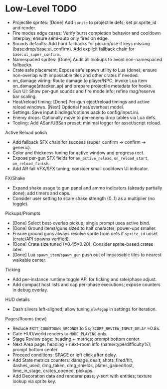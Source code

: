 Low-Level TODO
==============

- Projectile sprites: [Done] Add `sprite` to projectile defs; set pr.sprite_id and render.
- Fire modes edge cases: Verify burst completion behavior and cooldown interplay; ensure semi-auto only fires on edge.
- Sounds defaults: Add hard fallbacks for pickup/use if keys missing (base:drop/base:ui_confirm). Add explicit fallback chain for `base:ui_super_confirm`.
- Namespaced sprites: [Done] Audit all lookups to avoid non-namespaced fallbacks.
- Crate safe placement: Expose safe spawn utility to Lua (done); ensure non-overlap with impassable tiles and other crates if needed.
- on_damage wiring: Route damage to player/NPC; invoke Lua item on_damage(attacker_ap) and prepare projectile metadata for hooks.
- Gun UI: Show per-gun sounds and fire mode info; refine mag/reserve bar scaling.
- Heat/reload timing: [Done] Per-gun eject/reload timings and active reload windows. [Next] Optional heat/overheat model.
- Settings: Save input bindings/options back to config/input.ini.
- Enemy drops: Optionally move to per-enemy drop tables via Lua defs.
- Tooling: Add ASan/UBSan preset; minimal logger for asset/script reload.

Active Reload polish
- Add fallback SFX chain for success (super_confirm -> confirm -> generic).
- Color and thickness tuning for active window and progress rect.
- Expose per-gun SFX fields for `on_active_reload`, `on_reload_start`, `on_reload_finish`.
- Add AR fail VFX/SFX tuning; consider small cooldown UI indicator.

FX/Shake
- Expand shake usage to gun panel and ammo indicators (already partially done); add timers and caps.
- Consider user setting to scale shake strength (0..1) as a multiplier (no toggle).

Pickups/Prompts
- [Done] Select best-overlap pickup; single prompt uses active bind.
- [Done] Ground items/guns sized to half character; power-ups smaller.
- Ensure ground guns always resolve sprite from defs if `sprite_id` unset (crate/API spawns verified).
- [Done] Crate size tuned (≈0.45×0.20). Consider sprite-based crates later.
- [Done] Lua `spawn_item`/`spawn_gun` push out of impassable tiles to nearest walkable center.

Ticking
- Add per-instance runtime toggle API for ticking and rate/phase adjust.
- Add compact host lists and cap per-phase executions; expose counters in debug overlay.

HUD details
- Dash slivers left-aligned; allow tuning `slw`/`sgap` in settings for iteration.

Pages/Rooms (new)
- Reduce `EXIT_COUNTDOWN_SECONDS` to 5s; `SCORE_REVIEW_INPUT_DELAY` ≈0.8s.
- Gate HUD/world renders to `MODE_PLAYING` only.
- Stage Review page: heading + metrics; prompt bottom center.
- Next Area page: heading + next-room info (name/type/difficulty%); prompt bottom center.
- Proceed conditions: SPACE or left click after delay.
- Add State metrics counters: damage_dealt, shots_fired/hit, dashes_used, dmg_taken, dmg_shields, plates_gained/lost, time_in_stage, crates_opened, pickups.
- Add Decoration data and renderer pass; y-sort with entities; texture lookup via sprite key.
